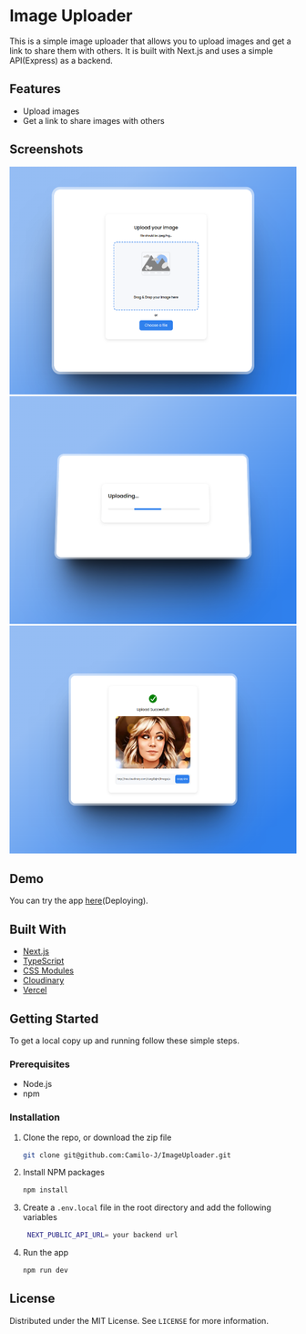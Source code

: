 # Image Uploader

This is a simple image uploader that allows you to upload images and get a link to share them with others. It is built with Next.js and uses a simple API(Express) as a backend.

## Features

- Upload images
- Get a link to share images with others

## Screenshots

<img src="public/imageUploader.png" alt="Image description" width="600" height="400">
<img src="public/imageUploader2.png" alt="Image description" width="600" height="400">
<img src="public/imageUploader3.png" alt="Image description" width="600" height="400">

## Demo

You can try the app [here](https://nextjs.org/)(Deploying).

## Built With

- [Next.js](https://nextjs.org/)
- [TypeScript](https://www.typescriptlang.org/)
- [CSS Modules](https://nextjs.org/docs/app/building-your-application/styling/css-modules)
- [Cloudinary](https://cloudinary.com/)
- [Vercel](https://vercel.com/)

## Getting Started

To get a local copy up and running follow these simple steps.

### Prerequisites

- Node.js
- npm

### Installation

1. Clone the repo, or download the zip file

   ```bash
   git clone git@github.com:Camilo-J/ImageUploader.git
   ```

2. Install NPM packages

   ```bash
   npm install
   ```

3. Create a `.env.local` file in the root directory and add the following variables

   ```sh
    NEXT_PUBLIC_API_URL= your backend url
   ```

4. Run the app

   ```bash
   npm run dev
   ```

## License

Distributed under the MIT License. See `LICENSE` for more information.

